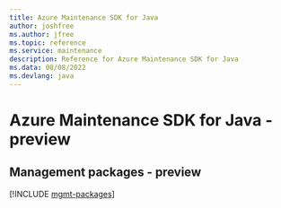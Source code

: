 ```yaml
---
title: Azure Maintenance SDK for Java
author: joshfree
ms.author: jfree
ms.topic: reference
ms.service: maintenance
description: Reference for Azure Maintenance SDK for Java
ms.data: 08/08/2022
ms.devlang: java
---
```

# Azure Maintenance SDK for Java - preview

## Management packages - preview
[!INCLUDE [mgmt-packages](maintenance-mgmt-index.md)]